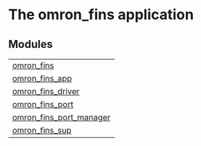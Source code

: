 

# The omron_fins application #


## Modules ##


<table width="100%" border="0" summary="list of modules">
<tr><td><a href="omron_fins.md" class="module">omron_fins</a></td></tr>
<tr><td><a href="omron_fins_app.md" class="module">omron_fins_app</a></td></tr>
<tr><td><a href="omron_fins_driver.md" class="module">omron_fins_driver</a></td></tr>
<tr><td><a href="omron_fins_port.md" class="module">omron_fins_port</a></td></tr>
<tr><td><a href="omron_fins_port_manager.md" class="module">omron_fins_port_manager</a></td></tr>
<tr><td><a href="omron_fins_sup.md" class="module">omron_fins_sup</a></td></tr></table>

